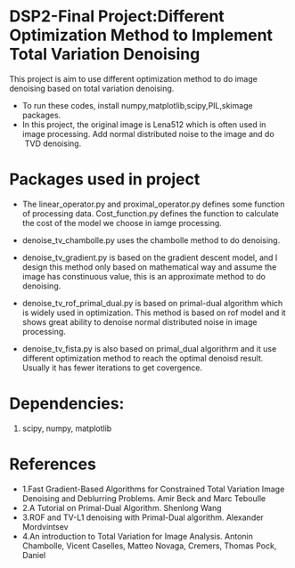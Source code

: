 # DSP2-Final Project:Different Optimization Method to Implement Total Variation Denoising
This project is aim to use different optimization method to do image denoising based on total variation denoising.
* To run these codes, install numpy,matplotlib,scipy,PIL,skimage packages.
* In this project, the original image is Lena512 which is often used in image processing. Add normal distributed noise to the image and do 
  TVD denoising.
# Packages used in project 
* The linear_operator.py and proximal_operator.py defines some function of processing data. Cost_function.py defines the function to         calculate the cost of the model we choose in iamge processing.

* denoise_tv_chambolle.py uses the chambolle method to do denoising.

* denoise_tv_gradient.py is based on the gradient descent model, and I design this method only based on mathematical way and assume the     image has constinuous value, this is an approximate method to do denoising.

* denoise_tv_rof_primal_dual.py is based on primal-dual algorithm which is widely used in optimization. This method is based on rof model   and it shows great ability to denoise normal distributed noise in image processing.

* denoise_tv_fista.py is also based on primal_dual algorithrm and it use different optimization method to reach the optimal denoisd         result. Usually it has fewer iterations to get covergence.



# Dependencies:
1. scipy, numpy, matplotlib



# References
* 1.Fast Gradient-Based Algorithms for Constrained Total Variation Image Denoising and Deblurring Problems.  Amir Beck and Marc Teboulle
* 2.A Tutorial on Primal-Dual Algorithm.                                                                     Shenlong Wang
* 3.ROF and TV-L1 denoising with Primal-Dual algorithm.                                                      Alexander Mordvintsev
* 4.An introduction to Total Variation for Image Analysis.                                                   Antonin Chambolle, Vicent                                                                                                                  Caselles, Matteo Novaga,                                                                                                                  Cremers, Thomas Pock, Daniel 
